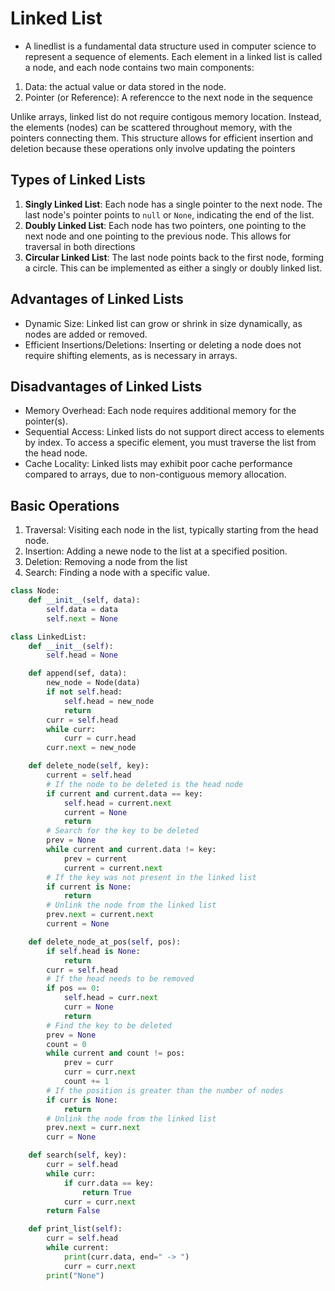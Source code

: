 # Linked List

- A linedlist is a fundamental data structure used in computer science to represent a sequence of elements. Each element in a linked list is called a node, and each node contains two main components:

1. Data: the actual value or data stored in the node.
2. Pointer (or Reference): A referencce to the next node in the sequence

Unlike arrays, linked list do not require contigous memory location. Instead, the elements (nodes) can be scattered throughout memory, with the pointers connecting them. This structure allows for efficient insertion and deletion because these operations only involve updating the pointers

## Types of Linked Lists

1. **Singly Linked List**: Each node has a single pointer to the next node. The last node's pointer points to `null` or `None`, indicating the end of the list.
2. **Doubly Linked List**: Each node has two pointers, one pointing to the next node and one pointing to the previous node. This allows for traversal in both directions
3. **Circular Linked List**: The last node points back to the first node, forming a circle. This can be implemented as either a singly or doubly linked list.

## Advantages of Linked Lists

- Dynamic Size: Linked list can grow or shrink in size dynamically, as nodes are added or removed.
- Efficient Insertions/Deletions: Inserting or deleting a node does not require shifting elements, as is necessary in arrays.

## Disadvantages of Linked Lists

- Memory Overhead: Each node requires additional memory for the pointer(s).
- Sequential Access: Linked lists do not support direct access to elements by index. To access a specific element, you must traverse the list from the head node.
- Cache Locality: Linked lists may exhibit poor cache performance compared to arrays, due to non-contiguous memory allocation.

## Basic Operations

1. Traversal: Visiting each node in the list, typically starting from the head node.
2. Insertion: Adding a newe node to the list at a specified position.
3. Deletion: Removing a node from the list
4. Search: Finding a node with a specific value.

```python
class Node:
    def __init__(self, data):
        self.data = data
        self.next = None

class LinkedList:
    def __init__(self):
        self.head = None

    def append(sef, data):
        new_node = Node(data)
        if not self.head:
            self.head = new_node
            return
        curr = self.head
        while curr:
            curr = curr.head
        curr.next = new_node

    def delete_node(self, key):
        current = self.head
        # If the node to be deleted is the head node
        if current and current.data == key:
            self.head = current.next
            current = None
            return
        # Search for the key to be deleted
        prev = None
        while current and current.data != key:
            prev = current
            current = current.next
        # If the key was not present in the linked list
        if current is None:
            return
        # Unlink the node from the linked list
        prev.next = current.next
        current = None

    def delete_node_at_pos(self, pos):
        if self.head is None:
            return
        curr = self.head
        # If the head needs to be removed
        if pos == 0:
            self.head = curr.next
            curr = None
            return
        # Find the key to be deleted
        prev = None
        count = 0
        while current and count != pos:
            prev = curr
            curr = curr.next
            count += 1
        # If the position is greater than the number of nodes
        if curr is None:
            return
        # Unlink the node from the linked list
        prev.next = curr.next
        curr = None

    def search(self, key):
        curr = self.head
        while curr:
            if curr.data == key:
                return True
            curr = curr.next
        return False

    def print_list(self):
        curr = self.head
        while current:
            print(curr.data, end=" -> ")
            curr = curr.next
        print("None")
```
